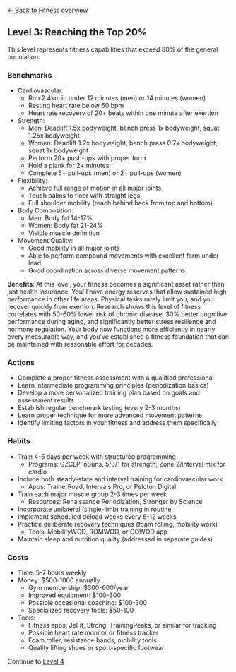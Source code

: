[← Back to Fitness overview](index)
## Level 3: Reaching the Top 20%

This level represents fitness capabilities that exceed 80% of the general population.

### Benchmarks
- Cardiovascular:
  - Run 2.4km in under 12 minutes (men) or 14 minutes (women)
  - Resting heart rate below 60 bpm
  - Heart rate recovery of 20+ beats within one minute after exertion
- Strength:
  - Men: Deadlift 1.5x bodyweight, bench press 1x bodyweight, squat 1.25x bodyweight
  - Women: Deadlift 1.2x bodyweight, bench press 0.7x bodyweight, squat 1x bodyweight
  - Perform 20+ push-ups with proper form
  - Hold a plank for 2+ minutes
  - Complete 5+ pull-ups (men) or 2+ pull-ups (women)
- Flexibility:
  - Achieve full range of motion in all major joints
  - Touch palms to floor with straight legs
  - Full shoulder mobility (reach behind back from top and bottom)
- Body Composition:
  - Men: Body fat 14-17%
  - Women: Body fat 21-24%
  - Visible muscle definition
- Movement Quality:
  - Good mobility in all major joints
  - Able to perform compound movements with excellent form under load
  - Good coordination across diverse movement patterns

**Benefits**: At this level, your fitness becomes a significant asset rather than just health insurance. You'll have energy reserves that allow sustained high performance in other life areas. Physical tasks rarely limit you, and you recover quickly from exertion. Research shows this level of fitness correlates with 50-60% lower risk of chronic disease, 30% better cognitive performance during aging, and significantly better stress resilience and hormone regulation. Your body now functions more efficiently in nearly every measurable way, and you've established a fitness foundation that can be maintained with reasonable effort for decades.

### Actions
- Complete a proper fitness assessment with a qualified professional
- Learn intermediate programming principles (periodization basics)
- Develop a more personalized training plan based on goals and assessment results
- Establish regular benchmark testing (every 2-3 months)
- Learn proper technique for more advanced movement patterns
- Identify limiting factors in your fitness and address them specifically

### Habits
- Train 4-5 days per week with structured programming
  - Programs: GZCLP, nSuns, 5/3/1 for strength; Zone 2/interval mix for cardio
- Include both steady-state and interval training for cardiovascular work
  - Apps: TrainerRoad, Intervals Pro, or Peloton Digital
- Train each major muscle group 2-3 times per week
  - Resources: Renaissance Periodization, Stronger by Science
- Incorporate unilateral (single-limb) training in routine
- Implement scheduled deload weeks every 8-12 weeks
- Practice deliberate recovery techniques (foam rolling, mobility work)
  - Tools: MobilityWOD, ROMWOD, or GOWOD app
- Maintain sleep and nutrition quality (addressed in separate guides)

### Costs
- Time: 5-7 hours weekly
- Money: $500-1000 annually
  - Gym membership: $300-600/year
  - Improved equipment: $100-300
  - Possible occasional coaching: $100-300
  - Specialized recovery tools: $50-100
- Tools:
  - Fitness apps: JeFit, Strong, TrainingPeaks, or similar for tracking
  - Possible heart rate monitor or fitness tracker
  - Foam roller, resistance bands, mobility tools
  - Quality lifting shoes or sport-specific footwear

Continue to [Level 4](level-4)
